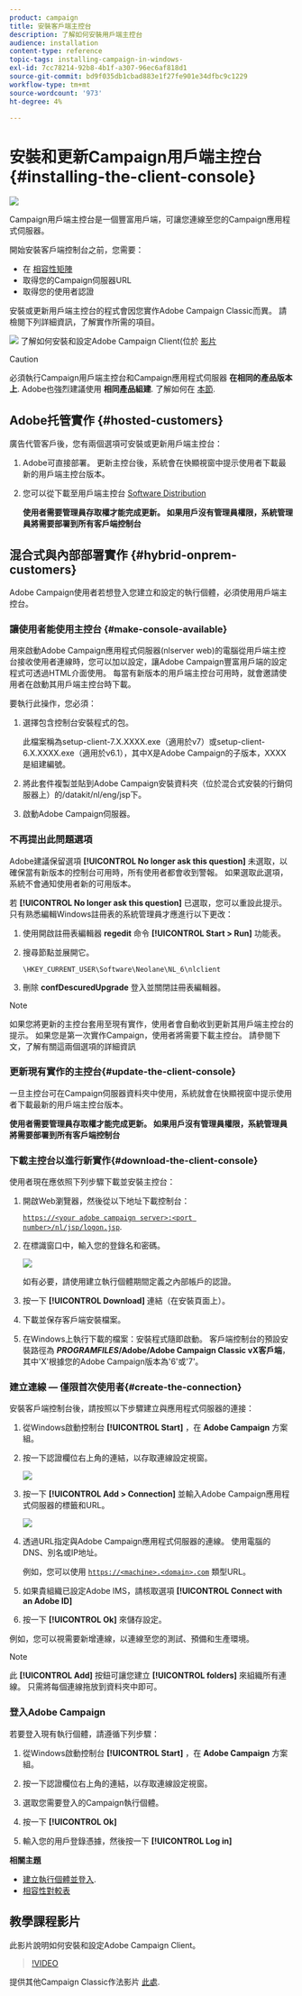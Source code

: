 ```yaml
---
product: campaign
title: 安裝客戶端主控台
description: 了解如何安裝用戶端主控台
audience: installation
content-type: reference
topic-tags: installing-campaign-in-windows-
exl-id: 7cc78214-92b8-4b1f-a307-96ec6af818d1
source-git-commit: bd9f035db1cbad883e1f27fe901e34dfbc9c1229
workflow-type: tm+mt
source-wordcount: '973'
ht-degree: 4%

---
```


# 安裝和更新Campaign用戶端主控台{#installing-the-client-console}

![](../../assets/v7-only.svg)

Campaign用戶端主控台是一個豐富用戶端，可讓您連線至您的Campaign應用程式伺服器。

開始安裝客戶端控制台之前，您需要：

* 在 [相容性矩陣](../../rn/using/compatibility-matrix.md#ClientConsoleoperatingsystems)
* 取得您的Campaign伺服器URL
* 取得您的使用者認證

安裝或更新用戶端主控台的程式會因您實作Adobe Campaign Classic而異。
請檢閱下列詳細資訊，了解實作所需的項目。

![](assets/do-not-localize/how-to-video.png) 了解如何安裝和設定Adobe Campaign Client(位於 [影片](#video)

>[!CAUTION]
>
>必須執行Campaign用戶端主控台和Campaign應用程式伺服器 **在相同的產品版本上**. Adobe也強烈建議使用 **相同產品組建**. 了解如何在 [本節](../../platform/using/launching-adobe-campaign.md#getting-your-campaign-version).

## Adobe托管實作 {#hosted-customers}

廣告代管客戶後，您有兩個選項可安裝或更新用戶端主控台：

1. Adobe可直接部署。 更新主控台後，系統會在快顯視窗中提示使用者下載最新的用戶端主控台版本。

1. 您可以從下載至用戶端主控台 [Software Distribution](https://experience.adobe.com/#/downloads/content/software-distribution/en/campaign.html)

   **使用者需要管理員存取權才能完成更新。 如果用戶沒有管理員權限，系統管理員將需要部署到所有客戶端控制台**

## 混合式與內部部署實作 {#hybrid-onprem-customers}

Adobe Campaign使用者若想登入您建立和設定的執行個體，必須使用用戶端主控台。

### 讓使用者能使用主控台 {#make-console-available}

用來啟動Adobe Campaign應用程式伺服器(nlserver web)的電腦從用戶端主控台接收使用者連線時，您可以加以設定，讓Adobe Campaign豐富用戶端的設定程式可透過HTML介面使用。 每當有新版本的用戶端主控台可用時，就會邀請使用者在啟動其用戶端主控台時下載。

要執行此操作，您必須：

1. 選擇包含控制台安裝程式的包。

   此檔案稱為setup-client-7.X.XXXX.exe（適用於v7）或setup-client-6.X.XXXX.exe（適用於v6.1），其中X是Adobe Campaign的子版本，XXXX是組建編號。

1. 將此套件複製並貼到Adobe Campaign安裝資料夾（位於混合式安裝的行銷伺服器上）的/datakit/nl/eng/jsp下。

1. 啟動Adobe Campaign伺服器。


### 不再提出此問題選項

Adobe建議保留選項 **[!UICONTROL No longer ask this question]** 未選取，以確保當有新版本的控制台可用時，所有使用者都會收到警報。  如果選取此選項，系統不會通知使用者新的可用版本。

若 **[!UICONTROL No longer ask this question]**  已選取，您可以重設此提示。 只有熟悉編輯Windows註冊表的系統管理員才應進行以下更改：

1. 使用開啟註冊表編輯器 **regedit** 命令 **[!UICONTROL Start > Run]** 功能表。

1. 搜尋節點並展開它。

   ```
   \HKEY_CURRENT_USER\Software\Neolane\NL_6\nlclient
   ```

1. 刪除 **confDescuredUpgrade** 登入並關閉註冊表編輯器。

>[!NOTE]
>
>如果您將更新的主控台套用至現有實作，使用者會自動收到更新其用戶端主控台的提示。 如果您是第一次實作Campaign，使用者將需要下載主控台。 請參閱下文，了解有關這兩個選項的詳細資訊

### 更新現有實作的主控台{#update-the-client-console}

一旦主控台可在Campaign伺服器資料夾中使用，系統就會在快顯視窗中提示使用者下載最新的用戶端主控台版本。

**使用者需要管理員存取權才能完成更新。 如果用戶沒有管理員權限，系統管理員將需要部署到所有客戶端控制台**


### 下載主控台以進行新實作{#download-the-client-console}

使用者現在應依照下列步驟下載並安裝主控台：

1. 開啟Web瀏覽器，然後從以下地址下載控制台：

   [`https://<your adobe campaign server>:<port number>/nl/jsp/logon.jsp`](https://myserver.adobe.com/nl/jsp/logon.jsp).

1. 在標識窗口中，輸入您的登錄名和密碼。

   ![](assets/s_ncs_install_setup_download01.png)

   如有必要，請使用建立執行個體期間定義之內部帳戶的認證。

1. 按一下 **[!UICONTROL Download]** 連結（在安裝頁面上）。
1. 下載並保存客戶端安裝檔案。
1. 在Windows上執行下載的檔案：安裝程式隨即啟動。 客戶端控制台的預設安裝路徑為 **$PROGRAMFILES$/Adobe/Adobe Campaign Classic vX客戶端**，其中&#39;X&#39;根據您的Adobe Campaign版本為&#39;6&#39;或&#39;7&#39;。

### 建立連線 — 僅限首次使用者{#create-the-connection}

安裝客戶端控制台後，請按照以下步驟建立與應用程式伺服器的連接：

1. 從Windows啟動控制台 **[!UICONTROL Start]** ，在 **Adobe Campaign** 方案組。

1. 按一下認證欄位右上角的連結，以存取連線設定視窗。

   ![](assets/s_ncs_install_define_connection_01.png)

1. 按一下 **[!UICONTROL Add > Connection]** 並輸入Adobe Campaign應用程式伺服器的標籤和URL。

   ![](assets/s_ncs_install_define_connection_02.png)

1. 透過URL指定與Adobe Campaign應用程式伺服器的連線。 使用電腦的DNS、別名或IP地址。

   例如，您可以使用 [`https://<machine>.<domain>.com`](https://myserver.adobe.com) 類型URL。

1. 如果貴組織已設定Adobe IMS，請核取選項 **[!UICONTROL Connect with an Adobe ID]**

1. 按一下 **[!UICONTROL Ok]** 來儲存設定。

例如，您可以視需要新增連線，以連線至您的測試、預備和生產環境。

>[!NOTE]
>
>此 **[!UICONTROL Add]** 按鈕可讓您建立 **[!UICONTROL folders]** 來組織所有連線。 只需將每個連線拖放到資料夾中即可。

### 登入Adobe Campaign

若要登入現有執行個體，請遵循下列步驟：

1. 從Windows啟動控制台 **[!UICONTROL Start]** ，在 **Adobe Campaign** 方案組。

1. 按一下認證欄位右上角的連結，以存取連線設定視窗。

1. 選取您需要登入的Campaign執行個體。

1. 按一下 **[!UICONTROL Ok]**

1. 輸入您的用戶登錄憑據，然後按一下 **[!UICONTROL Log in]**


**相關主題**

* [建立執行個體並登入](../../installation/using/creating-an-instance-and-logging-on.md).
* [相容性對較表](https://helpx.adobe.com/tw/campaign/kb/compatibility-matrix.html)

## 教學課程影片

此影片說明如何安裝和設定Adobe Campaign Client。

>[!VIDEO](https://video.tv.adobe.com/v/35124?quality=12)

提供其他Campaign Classic作法影片 [此處](https://experienceleague.adobe.com/docs/campaign-classic-learn/tutorials/overview.html?lang=zh-Hant).
